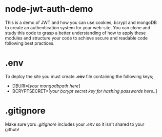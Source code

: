 # node-jwt-auth-demo

This is a demo of JWT and how you can use cookies, bcrypt and mongoDB to create an authentication system for your web-site. You can clone and study this code to grasp a better understanding of how to apply these modules and structure your code to achieve secure and readable code following best practices.

# .env

To deploy the site you must create **.env** file containing the following keys;

* DBURI=[*your mongodbpath here*]
* BCRYPTSECRET=[*your bcrypt secret key for hashing passwords here..*]

# .gitignore

Make sure yoru *.gitignore* includes your *.env* so it isn't shared to your github!

